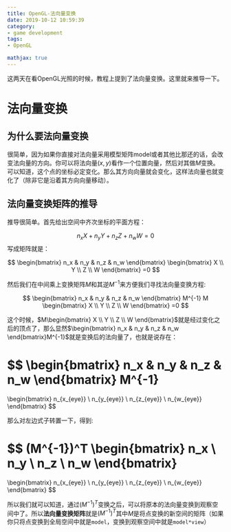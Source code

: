 ```yaml
---
title: OpenGL-法向量变换
date: 2019-10-12 10:59:39
category:
- game development
tags:
- OpenGL

mathjax: true
---
```

这两天在看OpenGL光照的时候，教程上提到了法向量变换。这里就来推导一下。
<!--more-->

# 法向量变换

## 为什么要法向量变换
很简单，因为如果你直接对法向量采用模型矩阵model或者其他比那还的话，会改变法向量的方向。你可以将法向量$(x,y)$看作一个位置向量，然后对其做$M$变换。可以知道，这个点的坐标必定变化。那么其方向向量就会变化，这样法向量也就变化了（除非它是沿着其方向向量移动）。

## 法向量变换矩阵的推导
推导很简单。首先给出空间中齐次坐标的平面方程：

$$
n_xX+n_yY+n_zZ+n_wW = 0
$$
写成矩阵就是：

$$
\begin{bmatrix}
n_x & n_y & n_z & n_w 
\end{bmatrix}
\begin{bmatrix}
X \\
Y \\
Z \\ 
W
\end{bmatrix}
=0
$$

然后我们在中间乘上变换矩阵$M$和其逆$M^{-1}$来方便我们寻找法向量变换方程:

$$
\begin{bmatrix}
n_x & n_y & n_z & n_w 
\end{bmatrix}
M^{-1}
M
\begin{bmatrix}
X \\
Y \\
Z \\ 
W
\end{bmatrix}
=0
$$

这个时候，$M\begin{bmatrix} X \\ Y \\ Z \\ W \end{bmatrix}$就是经过变化之后的顶点了，那么显然$\begin{bmatrix} n_x & n_y & n_z & n_w \end{bmatrix}M^{-1}$就是变换后的法向量了，也就是说存在：

$$
\begin{bmatrix}
n_x & n_y & n_z & n_w 
\end{bmatrix}
M^{-1}
=
\begin{bmatrix}
n_{x_{eye}} \\
n_{y_{eye}} \\
n_{z_{eye}} \\
n_{w_{eye}} 
\end{bmatrix}
$$

那么对左边式子转置一下，得到:

$$
(M^{-1})^T
\begin{bmatrix}
n_x \\
n_y \\
n_z \\
n_w
\end{bmatrix}
=
\begin{bmatrix}
n_{x_{eye}} \\
n_{y_{eye}} \\
n_{z_{eye}} \\
n_{w_{eye}} 
\end{bmatrix}
$$

所以我们就可以知道，通过$(M^{-1})^T$变换之后，可以将原本的法向量变换到观察空间中了。所以**法向量变换矩阵**就是$(M^{-1})^T$其中$M$是将点变换的新空间的矩阵（如果你只将点变换到全局空间中就是`model`，变换到观察空间中就是`model*view`）